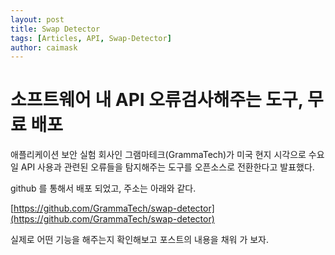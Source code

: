 ```yaml
---
layout: post
title: Swap Detector
tags: [Articles, API, Swap-Detector]
author: caimask
---
```


# 소프트웨어 내 API 오류검사해주는 도구, 무료 배포

애플리케이션 보안 실험 회사인 그램마테크(GrammaTech)가 미국 현지 시각으로 수요일 API 사용과 관련된 오류들을 탐지해주는 도구를 오픈소스로 전환한다고 발표했다.

github 를 통해서 배포 되었고, 주소는 아래와 같다.

[https://github.com/GrammaTech/swap-detector](https://github.com/GrammaTech/swap-detector)

실제로 어떤 기능을 해주는지 확인해보고 포스트의 내용을 채워 가 보자.
